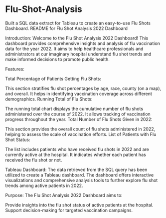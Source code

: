 # Flu-Shot-Analysis
Built a SQL data extract for Tableau to create an easy-to-use Flu Shots Dashboard.
README for Flu Shot Analysis 2022 Dashboard

Introduction:
Welcome to the Flu Shot Analysis 2022 Dashboard! This dashboard provides comprehensive insights and analysis of flu vaccination data for the year 2022. It aims to help healthcare professionals and administrators at our imaginary hospital understand flu shot trends and make informed decisions to promote public health.

Features:

Total Percentage of Patients Getting Flu Shots:

This section stratifies flu shot percentages by age, race, county (on a map), and overall. It helps in identifying vaccination coverage across different demographics.
Running Total of Flu Shots:

The running total chart displays the cumulative number of flu shots administered over the course of 2022. It allows tracking of vaccination progress throughout the year.
Total Number of Flu Shots Given in 2022:

This section provides the overall count of flu shots administered in 2022, helping to assess the scale of vaccination efforts.
List of Patients with Flu Shot Status:

The list includes patients who have received flu shots in 2022 and are currently active at the hospital. It indicates whether each patient has received the flu shot or not.

Tableau Dashboard:
The data retrieved from the SQL query has been utilized to create a Tableau dashboard. The dashboard offers interactive visualizations and comprehensive analysis tools to further explore flu shot trends among active patients in 2022.

Purpose:
The Flu Shot Analysis 2022 Dashboard aims to:

Provide insights into the flu shot status of active patients at the hospital.
Support decision-making for targeted vaccination campaigns.
